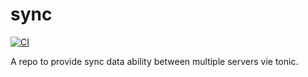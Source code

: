 # sync

[![CI](https://github.com/JasonkayZK/sync/workflows/CI/badge.svg)](https://github.com/JasonkayZK/sync/actions)

A repo to provide sync data ability between multiple servers vie tonic.
